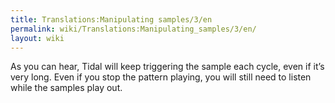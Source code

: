 ```yaml
---
title: Translations:Manipulating samples/3/en
permalink: wiki/Translations:Manipulating_samples/3/en/
layout: wiki
---
```


As you can hear, Tidal will keep triggering the sample each cycle, even
if it’s very long. Even if you stop the pattern playing, you will still
need to listen while the samples play out.
